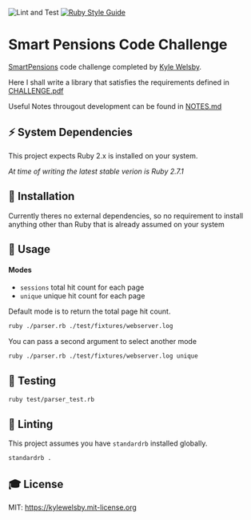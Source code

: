 ![Lint and Test](https://github.com/kylewelsby/smart-pensions-code-challenge/workflows/Lint%20and%20Test/badge.svg)
[![Ruby Style Guide](https://img.shields.io/badge/code_style-standard-brightgreen.svg)](https://github.com/testdouble/standard)

# Smart Pensions Code Challenge

[SmartPensions](https://www.smart.co/careers) code challenge completed by [Kyle Welsby](https://github.com/kylewelsby).

Here I shall write a library that satisfies the requirements defined in [CHALLENGE.pdf](./CHALLENGE.pdf)

Useful Notes througout development can be found in [NOTES.md](./NOTES.md)

## ⚡️ System Dependencies
This project expects Ruby 2.x is installed on your system. 

_At time of writing the latest stable verion is Ruby 2.7.1_

## 🎲 Installation

Currently theres no external dependencies, so no requirement to install anything other than Ruby that is already assumed on your system

## 🎯 Usage

#### Modes

- `sessions` total hit count for each page
- `unique` unique hit count for each page

Default mode is to return the total page hit count.
```bash
ruby ./parser.rb ./test/fixtures/webserver.log
```

You can pass a second argument to select another mode

```bash
ruby ./parser.rb ./test/fixtures/webserver.log unique
```

## 🤖 Testing

```bash
ruby test/parser_test.rb
```

## 🚨 Linting

This project assumes you have `standardrb` installed globally.

```bash
standardrb .
```

## 🎓 License
MIT: https://kylewelsby.mit-license.org
